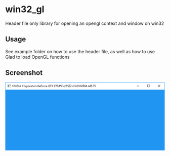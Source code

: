 # win32_gl
Header file only library for opening an opengl context and window on win32

## Usage
See example folder on how to use the header file, as well as how to use Glad to load OpenGL functions

## Screenshot
![screenshot](images/screenshot.PNG)
